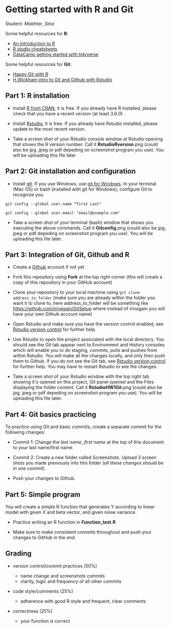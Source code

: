 # Getting started with R and Git

Student: *Mokhtar*, *Sina*

Some helpful resources for **R**:
  * [An Introduction to R](https://cran.r-project.org/doc/manuals/r-release/R-intro.pdf)
  * [R studio cheatsheets](https://rstudio.com/resources/cheatsheets/)
  * [DataCamp getting started with tidyverse](https://www.datacamp.com/community/tutorials/tidyverse-tutorial-r)

Some helpful resources for **Git**:

  * [Happy Git with R](https://happygitwithr.com)
  * [H.Wickham intro to Git and Github with Rstudio](http://r-pkgs.had.co.nz/git.html#git-rstudio)
  
  
## Part 1: R installation

* Install [R from CRAN](https://cran.r-project.org), it is free. If you already have R installed, please check that you have a recent version (at least 3.6.0).

* Install [Rstudio](https://www.rstudio.com/products/rstudio/#Desktop), it is free. If you already have Rstudio installed, please update to the most recent version.

* Take a screen shot of your Rstudio console window at Rstudio opening that shows the R version number. Call it **RstudioRversion**.png (could also be jpg, jpeg or pdf depeding on screenshot program you use). You will be uploading this file later


## Part 2: Git installation and configuration
* Install [git](https://git-scm.com). If you use Windows, use [git for Windows](https://gitforwindows.org). In your terminal (Mac OS) or bash (installed with git for Windows), configure Git to recognize you.

`git config --global user.name “First Last"`

`git config --global user.email "email@example.com"`

* Take a screen shot of your terminal (bash) window that shows you executing the above commands. Call it **Gitconfig**.png (could also be jpg, jpeg or pdf depeding on screenshot program you use). You will be uploading this file later.

## Part 3: Integration of Git, Github and R

* Create a [Github](https://github.com) account if not yet

* Fork this repository using **Fork** at the top right corner (this will create a copy of this repository in your GitHub account)

* Clone your repository to your local machine using
`git clone address_to_folder` (make sure you are already within the folder you want it to clone to, here address_to_folder will be something like https://github.com/irinagain/GitSetup where instead of irinagain you will have your own Github account name)

* Open Rstudio and make sure you have the version control enabled, see [Rstudio version control](https://support.rstudio.com/hc/en-us/articles/200532077?version=1.1.463&mode=desktop) for further help.

* Use Rstudio to open the project associated with the local directory. You should see the Git tab appear next to Environment and History consoles which will enable you to do staging, commits, pulls and pushes from within Rstudio. You will make all the changes locally, and only then push them to Github. If you do not see the Git tab, see [Rstudio version control](https://support.rstudio.com/hc/en-us/articles/200532077?version=1.1.463&mode=desktop) for further help. You may have to restart Rstudio to see the changes.

* Take a screen shot of your Rstudio window with the top right tab showing it's opened on this project, Git panel opened and the Files displaying the folder content.  Call it **RstudioHW1Git**.png (could also be jpg, jpeg or pdf depeding on screenshot program you use). You will be uploading this file later.

## Part 4: Git basics practicing

To practice using Git and basic commits, create a separate commit for the following changes:

* Commit 1: Change the *last name*, *first name* at the top of this document to your last name/first name.

* Commit 2: Create a new folder called Screenshots. Upload 3 screen shots you made previously into this folder (*all these changes should be in one commit*).

* Push your changes to Github.

## Part 5: Simple program

You will create a simple R function that generates Y according to linear model with given X and beta vector, and given noise variance.

* Practice writing an R function in **Function_test.R**

* Make sure to make consistent commits throughout and push your changes to GitHub in the end.

## Grading

* version control/commit practices (50%)
  - name change and screenshots commits 
  - clarity, logic and frequency of all other commits

* code style/comments (25%)
  - adherence with good R style and frequent, clear comments

* correctness (25%)
  - your function is correct


